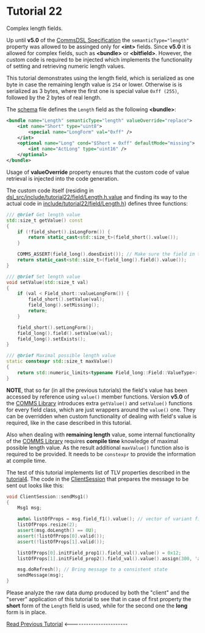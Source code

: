 # Tutorial 22
Complex length fields.

Up until **v5.0** of the [CommsDSL Specification](https://commschamp.github.io/commsdsl_spec/) the 
`semanticType="length"` property was allowed to be assinged only for **&lt;int&gt;** fields. Since **v5.0**
it is allowed for complex fields, such as **&lt;bundle&gt;** or **&lt;bitfield&gt;**. However,
the custom code is required to be injected which implements the functionality of 
setting and retrieving numeric length values.

This tutorial demonstrates using the length field, which is serialized as one byte in case the
remaining length value is `254` or lower. Otherwise is is serialized as 3 bytes, where the 
first one is special value `0xff (255)`, followed by the 2 bytes of real length.

The [schema](dsl/schema.xml) file defines the `Length` field as the following **&lt;bundle&gt;**:
```xml
<bundle name="Length" semanticType="length" valueOverride="replace">
    <int name="Short" type="uint8">
        <special name="LongForm" val="0xff" />
    </int>
    <optional name="Long" cond="$Short = 0xff" defaultMode="missing">
        <int name="ActLong" type="uint16" /> 
    </optional>
</bundle>
```
Usage of **valueOverride** property ensures that the custom code 
of value retrieval is injected into the code generation.

The custom code itself
(residing in [dsl_src/include/tutorial22/field/Length.h.value](dsl_src/include/tutorial22/field/Length.h.value)
and finding its way to the actual code in 
[include/tutorial22/field/Length.h](include/tutorial22/field/Length.h)) 
defines three functions:
```cpp
/// @brief Get length value
std::size_t getValue() const
{
    if (!field_short().isLongForm()) {
        return static_cast<std::size_t>(field_short().value());
    }

    COMMS_ASSERT(field_long().doesExist()); // Make sure the field in the consistent state
    return static_cast<std::size_t>(field_long().field().value());
}

/// @brief Set length value
void setValue(std::size_t val)
{
    if (val < Field_short::valueLongForm()) {
        field_short().setValue(val);
        field_long().setMissing();
        return;
    }

    field_short().setLongForm();
    field_long().field().setValue(val);
    field_long().setExists();
}

/// @brief Maximal possible length value
static constexpr std::size_t maxValue()
{
    return std::numeric_limits<typename Field_long::Field::ValueType>::max();
}
```
**NOTE**, that so far (in all the previous tutorials) the field's value has been accessed
by reference using `value()` member functions. Version **v5.0** of the
[COMMS Library](https://github.com/commschamp/comms) introduces extra `getValue()` and
`setValue()` functions for every field class, which are just wrappers around the `value()` one.
They can be overridden when custom functionality of
dealing with field's value is required, like in the case described in this tutorial.

Also when dealing with **remaining length** value, some internal functionality of the
[COMMS Library](https://github.com/commschamp/comms) requires **compile time** knowledge
of maximal possible length value. As the result additional `maxValue()` function
also is required to be provided. It needs to be `constexpr` to provide the information
at compile time.

The test of this tutorial implements list of TLV properties described in the
[tutorial4](../tutorial4). The code in the [ClientSession](src/ClientSession.cpp) that
prepares the message to be sent out looks like this:
```cpp
void ClientSession::sendMsg1()
{
    Msg1 msg;

    auto& listOfProps = msg.field_f1().value(); // vector of variant fields
    listOfProps.resize(2);
    assert(msg.doLength() == 0U);
    assert(!listOfProps[0].valid());
    assert(!listOfProps[1].valid());

    listOfProps[0].initField_prop1().field_val().value() = 0x12;
    listOfProps[1].initField_prop2().field_val().value().assign(300, 'a'); // Force long length form.

    msg.doRefresh(); // Bring message to a consistent state
    sendMessage(msg);
}
```
Please analyze the raw data dump produced by both the "client" and the "server" application
of this tutorial to see that in case of first property the **short** form of the `Length` field
is used, while for the second one the **long** form is in place.

[Read Previous Tutorial](../tutorial21) &lt;-----------------------
